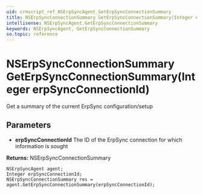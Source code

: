 ```yaml
---
uid: crmscript_ref_NSErpSyncAgent_GetErpSyncConnectionSummary
title: NSErpSyncConnectionSummary GetErpSyncConnectionSummary(Integer erpSyncConnectionId)
intellisense: NSErpSyncAgent.GetErpSyncConnectionSummary
keywords: NSErpSyncAgent, GetErpSyncConnectionSummary
so.topic: reference
---
```


# NSErpSyncConnectionSummary GetErpSyncConnectionSummary(Integer erpSyncConnectionId)

Get a summary of the current ErpSync configuration/setup

## Parameters

* **erpSyncConnectionId** The ID of the ErpSync connection for which information is sought

**Returns:** NSErpSyncConnectionSummary

```crmscript
NSErpSyncAgent agent;
Integer erpSyncConnectionId;
NSErpSyncConnectionSummary res = agent.GetErpSyncConnectionSummary(erpSyncConnectionId);
```

